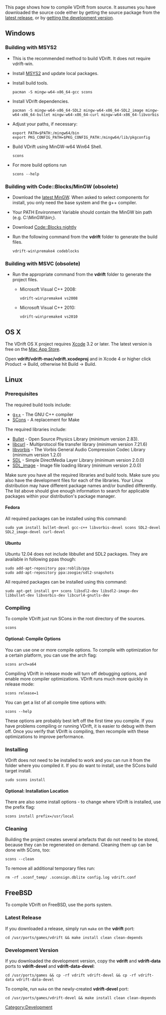 This page shows how to compile VDrift from source. It assumes you have downloaded the source code either by getting the source package from the [latest release](Downloading.md), or by [getting the development version](Getting_the_development_version.md).

Windows
-------

### Building with MSYS2

-   This is the recommended method to build VDrift. It does not require vdrift-win.
-   Install [MSYS2](http://sourceforge.net/p/msys2/wiki/MSYS2%20installation/) and update local packages.
-   Install build tools.

        pacman -S mingw-w64-x86_64-gcc scons

-   Install VDrift dependencies.

        pacman -S mingw-w64-x86_64-SDL2 mingw-w64-x86_64-SDL2_image mingw-w64-x86_64-bullet mingw-w64-x86_64-curl mingw-w64-x86_64-libvorbis

-   Adjust your paths, if necessary:

        export PATH=$PATH:/mingw64/bin
        export PKG_CONFIG_PATH=$PKG_CONFIG_PATH:/mingw64/lib/pkgconfig

-   Build VDrift using MinGW-w64 Win64 Shell.

        scons

-   For more build options run

        scons --help

### Building with Code::Blocks/MinGW (obsolete)

-   Download the [latest MinGW](http://sourceforge.net/projects/mingw/files/). When asked to select components for install, you only need the base system and the g++ compiler.
-   Your PATH Environment Variable should contain the MinGW bin path (e.g. C:\\MinGW\\bin;).
-   Download [Code::Blocks nightly](http://forums.codeblocks.org/index.php/board,20.0.html)
-   Run the following command from the **vdrift** folder to generate the build files.

        vdrift-win\premake4 codeblocks

### Building with MSVC (obsolete)

-   Run the appropriate command from the **vdrift** folder to generate the project files.
    -   Microsoft Visual C++ 2008:

            vdrift-win\premake4 vs2008

    -   Microsoft Visual C++ 2010:

            vdrift-win\premake4 vs2010

OS X
----

The VDrift OS X project requires [Xcode](http://developer.apple.com/xcode/) 3.2 or later. The latest version is free on the [Mac App Store](http://itunes.apple.com/us/app/xcode/id422352214?mt=12&ls=1).

Open **vdrift/vdrift-mac/vdrift.xcodeproj** and in Xcode 4 or higher click Product -&gt; Build, otherwise hit Build -&gt; Build.

Linux
-----

### Prerequisites

The required build tools include:

-   [g++](http://gcc.gnu.org/) - The GNU C++ compiler
-   [SCons](http://scons.org/scons) - A replacement for Make

The required libraries include:

-   [Bullet](http://bulletphysics.org/wordpress/) - Open Source Physics Library (minimum version 2.83).
-   [libcurl](http://curl.haxx.se/) - Multiprotocol file transfer library (minimum version 7.21.6)
-   [libvorbis](http://xiph.org/vorbis/) - The Vorbis General Audio Compression Codec Library (minimum version 1.2.0)
-   [SDL](http://www.libsdl.org/) - Simple DirectMedia Layer Library (minimum version 2.0.0)
-   [SDL\_image](http://www.libsdl.org/projects/SDL_image/) - Image file loading library (minimum version 2.0.0)

Make sure you have all the required libraries and build tools. Make sure you also have the development files for each of the libraries. Your Linux distribution may have different package names and/or bundled differently. The list above should give enough information to search for applicable packages within your distribution's package manager.

#### Fedora

All required packages can be installed using this command:

    sudo yum install bullet-devel gcc-c++ libvorbis-devel scons SDL2-devel SDL2_image-devel curl-devel

#### Ubuntu

Ubuntu 12.04 does not include libbullet and SDL2 packages. They are available in following ppas though:

    sudo add-apt-repository ppa:roblib/ppa
    sudo add-apt-repository ppa:zoogie/sdl2-snapshots

All required packages can be installed using this command:

    sudo apt-get install g++ scons libsdl2-dev libsdl2-image-dev libbullet-dev libvorbis-dev libcurl4-gnutls-dev

### Compiling

To compile VDrift just run SCons in the root directory of the sources.

    scons

#### Optional: Compile Options

You can use one or more compile options. To compile with optimization for a certain platform, you can use the arch flag:

    scons arch=a64

Compiling VDrift in release mode will turn off debugging options, and enable more compiler optimizations. VDrift runs much more quickly in release mode:

    scons release=1

You can get a list of all compile time options with:

    scons --help

These options are probably best left off the first time you compile. If you have problems compiling or running VDrift, it is easier to debug with them off. Once you verify that VDrift is compiling, then recompile with these optimizations to improve performance.

### Installing

VDrift does not need to be installed to work and you can run it from the folder where you compiled it. If you do want to install, use the SCons build target install.

    sudo scons install

#### Optional: Installation Location

There are also some install options - to change where VDrift is installed, use the prefix flag:

    scons install prefix=/usr/local

### Cleaning

Building the project creates several artefacts that do not need to be stored, because they can be regenerated on demand. Cleaning them up can be done with SCons, too:

    scons --clean

To remove all additional temporary files run:

    rm -rf .sconf_temp/ .sconsign.dblite config.log vdrift.conf

FreeBSD
-------

To compile VDrift on FreeBSD, use the ports system.

### Latest Release

If you downloaded a release, simply run `make` on the **vdrift** port:

    cd /usr/ports/games/vdrift && make install clean clean-depends

### Development Version

If you downloaded the development version, copy the **vdrift** and **vdrift-data** ports to **vdrift-devel** and **vdrift-data-devel**:

    cd /usr/ports/games && cp -rf vdrift vdrift-devel && cp -rf vdrift-data vdrift-data-devel

To compile, run `make` on the newly-created **vdrift-devel** port:

    cd /usr/ports/games/vdrift-devel && make install clean clean-depends

<Category:Development>
